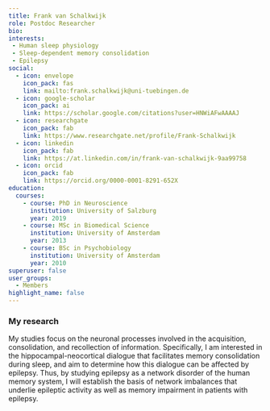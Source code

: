 ```yaml
---
title: Frank van Schalkwijk
role: Postdoc Researcher
bio:
interests:
 - Human sleep physiology
 - Sleep-dependent memory consolidation
 - Epilepsy
social:
  - icon: envelope
    icon_pack: fas
    link: mailto:frank.schalkwijk@uni-tuebingen.de
  - icon: google-scholar
    icon_pack: ai
    link: https://scholar.google.com/citations?user=HNWiAFwAAAAJ
  - icon: researchgate
    icon_pack: fab
    link: https://www.researchgate.net/profile/Frank-Schalkwijk
  - icon: linkedin
    icon_pack: fab
    link: https://at.linkedin.com/in/frank-van-schalkwijk-9aa99758
  - icon: orcid
    icon_pack: fab
    link: https://orcid.org/0000-0001-8291-652X
education:
  courses:
    - course: PhD in Neuroscience
      institution: University of Salzburg
      year: 2019
    - course: MSc in Biomedical Science
      institution: University of Amsterdam
      year: 2013
    - course: BSc in Psychobiology
      institution: University of Amsterdam
      year: 2010
superuser: false
user_groups:
  - Members
highlight_name: false
---
```

### My research

My studies focus on the neuronal processes involved in the acquisition, consolidation, and recollection of information. Specifically, I am interested in the hippocampal-neocortical dialogue that facilitates memory consolidation during sleep, and aim to determine how this dialogue can be affected by epilepsy. Thus, by studying epilepsy as a network disorder of the human memory system, I will establish the basis of network imbalances that underlie epileptic activity as well as memory impairment in patients with epilepsy.
